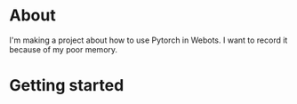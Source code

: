 # About
I'm making a project about how to use Pytorch in Webots. I want to record it because of my poor memory.
# Getting started
